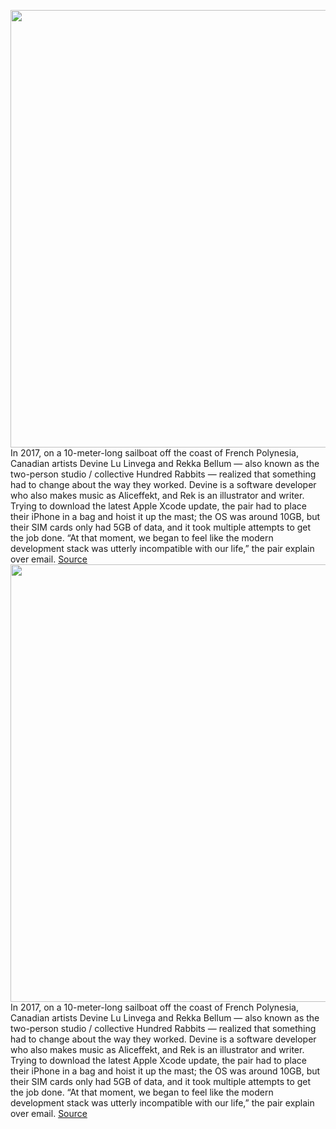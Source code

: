 <img src='https://cdn.vox-cdn.com/thumbor/hpNx8p2RKN2TVeEJhCuxOj1jRRM=/0x0:2040x1360/1200x675/filters:focal(857x517:1183x843)/cdn.vox-cdn.com/uploads/chorus_image/image/70588979/acastro_220225_5012_5045_0001.0.jpg' width='700px' /><br/>
In 2017, on a 10-meter-long sailboat off the coast of French Polynesia, Canadian artists Devine Lu Linvega and Rekka Bellum — also known as the two-person studio / collective Hundred Rabbits — realized that something had to change about the way they worked. Devine is a software developer who also makes music as Aliceffekt, and Rek is an illustrator and writer. Trying to download the latest Apple Xcode update, the pair had to place their iPhone in a bag and hoist it up the mast; the OS was around 10GB, but their SIM cards only had 5GB of data, and it took multiple attempts to get the job done. “At that moment, we began to feel like the modern development stack was utterly incompatible with our life,” the pair explain over email.
<a href='https://www.theverge.com/22935074/hundred-rabbits-uxn-roms-preservation'> Source <a/><img src='https://cdn.vox-cdn.com/thumbor/hpNx8p2RKN2TVeEJhCuxOj1jRRM=/0x0:2040x1360/1200x675/filters:focal(857x517:1183x843)/cdn.vox-cdn.com/uploads/chorus_image/image/70588979/acastro_220225_5012_5045_0001.0.jpg' width='700px' /><br/>
In 2017, on a 10-meter-long sailboat off the coast of French Polynesia, Canadian artists Devine Lu Linvega and Rekka Bellum — also known as the two-person studio / collective Hundred Rabbits — realized that something had to change about the way they worked. Devine is a software developer who also makes music as Aliceffekt, and Rek is an illustrator and writer. Trying to download the latest Apple Xcode update, the pair had to place their iPhone in a bag and hoist it up the mast; the OS was around 10GB, but their SIM cards only had 5GB of data, and it took multiple attempts to get the job done. “At that moment, we began to feel like the modern development stack was utterly incompatible with our life,” the pair explain over email.
<a href='https://www.theverge.com/22935074/hundred-rabbits-uxn-roms-preservation'> Source <a/>